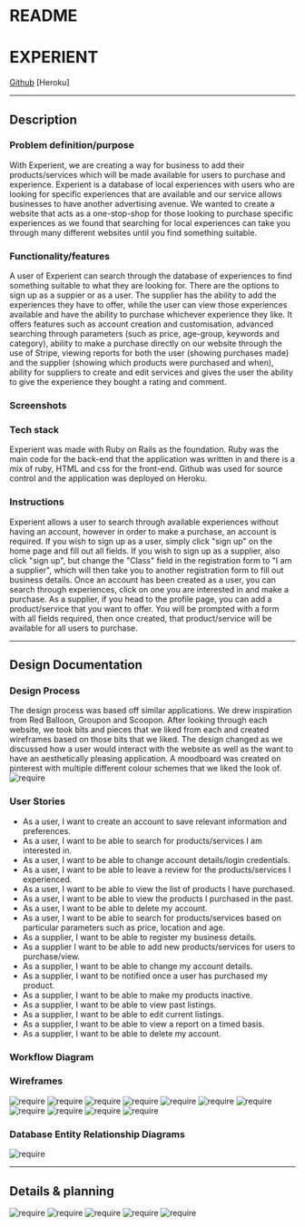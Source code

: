 # README

# EXPERIENT

[Github](https://github.com/Santosh2167/experient)
[Heroku]

---

## Description
### Problem definition/purpose
With Experient, we are creating a way for business to add their products/services which will be made available for users to purchase and experience. Experient is a database of local experiences with users who are looking for specific experiences that are available and our service allows businesses to have another advertising avenue. We wanted to create a website that acts as a one-stop-shop for those looking to purchase specific experiences as we found that searching for local experiences can take you through many different websites until you find something suitable.

### Functionality/features
A user of Experient can search through the database of experiences to find something suitable to what they are looking for. There are the options to sign up as a suppier or as a user. The supplier has the ability to add the experiences they have to offer, while the user can view those experiences available and have the ability to purchase whichever experience they like. It offers features such as account creation and customisation, advanced searching through parameters (such as price, age-group, keywords and category), ability to make a purchase directly on our website through the use of Stripe, viewing reports for both the user (showing purchases made) and the supplier (showing which products were purchased and when), ability for suppliers to create and edit services and gives the user the ability to give the experience they bought a rating and comment.

### Screenshots


### Tech stack
Experient was made with Ruby on Rails as the foundation. Ruby was the main code for the back-end that the application was written in and there is a mix of ruby, HTML and css for the front-end. Github was used for source control and the application was deployed on Heroku.

### Instructions
Experient allows a user to search through available experiences without having an account, however in order to make a purchase, an account is required. If you wish to sign up as a user, simply click "sign up" on the home page and fill out all fields. If you wish to sign up as a supplier, also click "sign up", but change the "Class" field in the registration form to "I am a supplier", which will then take you to another registration form to fill out business details. Once an account has been created as a user, you can search through experiences, click on one you are interested in and make a purchase. As a supplier, if you head to the profile page, you can add a product/service that you want to offer. You will be prompted with a form with all fields required, then once created, that product/service will be available for all users to purchase.

---

## Design Documentation
### Design Process
The design process was based off similar applications. We drew inspiration from Red Balloon, Groupon and Scoopon. After looking through each website, we took bits and pieces that we liked from each and created wireframes based on those bits that we liked. The design changed as we discussed how a user would interact with the website as well as the want to have an aesthetically pleasing application. A moodboard was created on pinterest with multiple different colour schemes that we liked the look of.
![require](docs/pinterest.png)

### User Stories
* As a user, I want to create an account to save relevant information and preferences.
* As a user, I want to be able to search for products/services I am interested in.
* As a user, I want to be able to change account details/login credentials.
* As a user, I want to be able to leave a review for the products/services I experienced.
* As a user, I want to be able to view the list of products I have purchased.
* As a user, I want to be able to view the products I purchased in the past.
* As a user, I want to be able to delete my account.
* As a user, I want to be able to search for products/services based on particular parameters such as price, location and age.
* As a supplier, I want to be able to register my business details.
* As a supplier I want to be able to add new products/services for users to purchase/view.
* As a supplier, I want to be able to change my account details.
* As a supplier, I want to be notified once a user has purchased my product.
* As a supplier, I want to be able to make my products inactive.
* As a supplier, I want to be able to view past listings.
* As a supplier, I want to be able to edit current listings.
* As a supplier, I want to be able to view a report on a timed basis.
* As a supplier, I want to be able to delete my account.

### Workflow Diagram


### Wireframes
![require](docs/wireframe1.png)
![require](docs/wireframe2.png)
![require](docs/wireframe3.png)
![require](docs/wireframe4.png)
![require](docs/wireframe5.png)
![require](docs/wireframe6.png)
![require](docs/wireframe7.png)
![require](docs/wireframe8.png)
![require](docs/wireframe9.png)
![require](docs/wireframe10.png)
![require](docs/wireframe11.png)

### Database Entity Relationship Diagrams
![require](docs/erd.png)

---

## Details & planning
![require](docs/slack.png)
![require](docs/trello1.png)
![require](docs/trello2.png)
![require](docs/trello4.png)
![require](docs/trello3.png)

